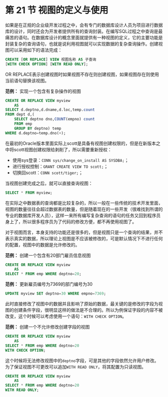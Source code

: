 # 第 21 节 视图的定义与使用

如果是在正规的企业级开发过程之中，会有专门的数据库设计人员为项目进行数据库的设计，同时还会为开发者提供所有的查询封装。在编写SQL过程之中查询是最痛苦的语句。在数据库设计的概念里面就提供有一种视图的定义，它的主要功能是封装复杂的查询语句，也就是说利用视图就可以实现数据的复杂查询操作。创建视图可以采用如下的语法完成：
```sql
CREATE [OR REPLACE] VIEW 视图名称 AS 子查询
[WITH CHECK OPTION] [WITH READ ONLY];
```

OR REPLACE表示创建视图时如果视图不存在则创建视图，如果视图存在则使用当前语句替换该视图。

**范例：** 实现一个包含有复杂操作的视图
```sql
CREATE OR REPLACE VIEW myview
    AS
SELECT d.deptno,d.dname,d.loc,temp.count
FROM dept d,(
    SELECT deptno dno,COUNT(empno) count
    FROM emp
    GROUP BY deptno) temp
WHERE d.deptno=temp.dno(+);
```

在最初的Oracle版本里面实际上scott是具备有视图创建权限的，但是在新版本之中将scott视图创建权限给剥削了，所以需要重新授权：
* 使用sys登录：`CONN sys/change_on_install AS SYSDBA;`；
* 进行授权控制：`GRANT CREATE VIEW TO scott;`；
* 切换回scott：`CONN scott/tiger;`；

当视图创建完成之后，就可以直接查询视图：
```sql
SELECT * FROM myview;
```

在实际之中数据表的查询都是比较复杂的，所以一般在一些传统的技术开发里面，视图的数量往往会超过数据表的数量，但是随着现在的一些开发（很难找到所谓的专业的数据库开发人员），这样一来所有编写复杂查询的语句的任务又回到程序员身上了，所以很多程序员为了代码的修改方便，都不再使用视图了。

对于视图而言，本身支持的功能还是很多的，但是视图只是一个查询的结果，并不表示真实的数据，所以理论上视图是不应该被修改的，可是默认情况下不进行任何的配置，视图中的数据是允许修改的。

**范例：** 创建一个包含有20部门雇员信息视图
```sql
CREATE OR REPLACE VIEW myview
    AS
SELECT * FROM emp WHERE deptno=20;
```

**范例：** 更新雇员编号为7369的部门编号为30
```sql
UPDATE myview SET deptno=30 WHERE empno=7369;
```

此时直接修改了视图中的数据并且影响了原始的数据，最关键的是修改的字段为视图的创建条件字段，很明显这样的做法是不合理的。所以为例保证字段的内容不被改变，这个时候可以考虑使用一个语句：`WITH CHECK OPTION`。

**范例：** 创建一个不允许修改创建字段的视图
```sql
CREATE OR REPLACE VIEW myview
    AS
SELECT * FROM emp WHERE deptno=20
WITH CHECK OPTION;
```

这个时候将无法修改视图中的`deptno`字段，可是其他的字段依然允许用户修改。为了保证视图不可更改可以追加`WITH READ ONLY`，将其配置为只读视图。
```sql
CREATE OR REPLACE VIEW myview
    AS
SELECT * FROM emp WHERE deptno=20
WITH READ ONLY;
```
